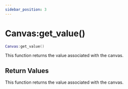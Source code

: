 ```yaml
---
sidebar_position: 3
---
```


# Canvas:get_value()
```lua
Canvas:get_value()
```
This function returns the value associated with the canvas.


## Return Values
This function returns the value associated with the canvas.